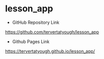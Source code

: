 # lesson_app

- GitHub Repository Link

https://github.com/tervertatyough/lesson_app

- Github Pages Link

https://tervertatyough.github.io/lesson_app/
